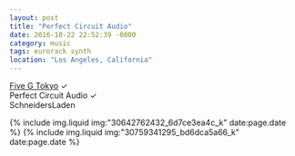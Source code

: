 ```yaml
---
layout: post
title: "Perfect Circuit Audio"
date: 2016-10-22 22:52:39 -0800
category: music
tags: eurorack synth
location: "Los Angeles, California"
---
```


<a href="/posts/2016/03/09/five-g-tokyo">Five G Tokyo</a> &#x2713;<br />
Perfect Circuit Audio &#x2713;<br />
SchneidersLaden

{% include img.liquid img:"30642762432_6d7ce3ea4c_k" date:page.date %}
{% include img.liquid img:"30759341295_bd6dca5a66_k" date:page.date %}

